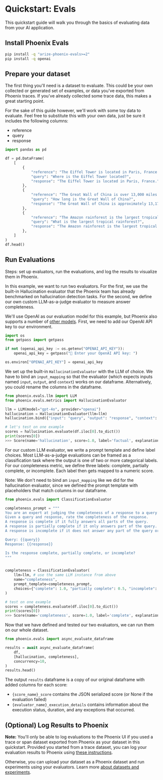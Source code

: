 # Quickstart: Evals

This quickstart guide will walk you through the basics of evaluating data from your AI application.

## Install Phoenix Evals

```bash
pip install -q "arize-phoenix-evals>=2"
pip install -q openai
```

## Prepare your dataset

The first thing you'll need is a dataset to evaluate. This could be your own collected or generated set of examples, or data you've exported from Phoenix traces. If you've already collected some trace data, this makes a great starting point.

For the sake of this guide however, we'll work with some toy data to evaluate. Feel free to substitute this with your own data, just be sure it includes the following columns:

* reference
* query
* response

```python
import pandas as pd

df = pd.DataFrame(
    [
        {
            "reference": "The Eiffel Tower is located in Paris, France. It was constructed in 1889 as the entrance arch to the 1889 World's Fair.",
            "query": "Where is the Eiffel Tower located?",
            "response": "The Eiffel Tower is located in Paris, France.",
        },
        {
            "reference": "The Great Wall of China is over 13,000 miles long. It was built over many centuries by various Chinese dynasties to protect against nomadic invasions.",
            "query": "How long is the Great Wall of China?",
            "response": "The Great Wall of China is approximately 13,171 miles (21,196 kilometers) long.",
        },
        {
            "reference": "The Amazon rainforest is the largest tropical rainforest in the world. It covers much of northwestern Brazil and extends into Colombia, Peru and other South American countries.",
            "query": "What is the largest tropical rainforest?",
            "response": "The Amazon rainforest is the largest tropical rainforest in the world. It is home to the largest number of plant and animal species in the world.",
        },
    ]
)
df.head()
```

## Run Evaluations

Steps: set up evaluators, run the evaluations, and log the results to visualize them in Phoenix.&#x20;

In this example, we want to run two evaluators. For the first, we use the built-in Hallucination evaluator that the Phoenix team has already benchmarked on hallucination detection tasks. For the second, we define our own custom LLM-as-a-judge evaluator to measure answer completeness.

We'll use OpenAI as our evaluation model for this example, but Phoenix also supports a number of [other models](how-to-evals/configuring-the-llm/). First, we need to add our OpenAI API key to our environment.

```python
import os
from getpass import getpass

if not (openai_api_key := os.getenv("OPENAI_API_KEY")):
    openai_api_key = getpass("🔑 Enter your OpenAI API key: ")

os.environ["OPENAI_API_KEY"] = openai_api_key
```

We set up the built-in `HallucinationEvaluator` with the LLM of choice. We have to bind an `input_mapping` so that the evaluator (which expects inputs named `input`, `output`, and `context`) works on our dataframe. Alternatively, you could rename the columns in the dataframe.&#x20;

```python
from phoenix.evals.llm import LLM
from phoenix.evals.metrics import HallucinationEvaluator

llm = LLM(model="gpt-4o", provider="openai")
hallucination = HallucinationEvaluator(llm=llm)
hallucination.bind({"input": "query", "output": "response", "context": "reference"})

# let's test on one example
scores = hallucination.evaluate(df.iloc[0].to_dict())
print(scores[0])
>>> Score(name='hallucination', score=1.0, label='factual', explanation='The response correctly identifies the location of the Eiffel Tower as stated in the context.', metadata={'model': 'gpt-4o'}, source='llm', direction='maximize')
```

For our custom LLM evaluator, we write a prompt template and define label choices. Most LLM-as-a-judge evaluations can be framed as a classification task where the output is one of two or more categorical labels. For our completeness metric, we define three labels: complete, partially complete, or incomplete. Each label then gets mapped to a numeric score.&#x20;

Note: We don't need to bind an `input_mapping` like we did for the hallucination evaluator, since we defined the prompt template with placeholders that match columns in our dataframe.&#x20;

```python
from phoenix.evals import ClassificationEvaluator

completeness_prompt = """
You are an expert at judging the completeness of a response to a query.
Given a query and response, rate the completeness of the response.
A response is complete if it fully answers all parts of the query.
A response is partially complete if it only answers part of the query.
A response is incomplete if it does not answer any part of the query or is not related to the query.

Query: {{query}}
Response: {{response}}

Is the response complete, partially complete, or incomplete?
"""


completeness = ClassificationEvaluator(
    llm=llm, # use the same LLM instance from above
    name="completeness",
    prompt_template=completeness_prompt,
    choices={"complete": 1.0, "partially complete": 0.5, "incomplete": 0.0},
)

# test on one example
scores = completeness.evaluate(df.iloc[0].to_dict())
print(scores[0])
>>> Score(name='completeness', score=1.0, label='complete', explanation='The response directly answers the query by specifying the location of the Eiffel Tower, which was the information requested.', metadata={'model': 'gpt-4o'}, source='llm', direction='maximize')
```

Now that we have defined and tested our two evaluators, we can run them on our whole dataset.&#x20;

```python
from phoenix.evals import async_evaluate_dataframe

results = await async_evaluate_dataframe(
    df,
    [hallucination, completeness],
    concurrency=10,
)
results.head()
```

The output `results` dataframe is a copy of our original dataframe with added columns for each score:

* `{score_name}_score` contains the JSON serialized score (or None if the evaluation failed)
* `{evaluator_name}_execution_details` contains information about the execution status, duration, and any exceptions that occurred.

## (Optional) Log Results to Phoenix

**Note:** You'll only be able to log evaluations to the Phoenix UI if you used a trace or span dataset exported from Phoenix as your dataset in this quickstart. Provided you started from a trace dataset, you can log your evaluation results to Phoenix using [these instructions](https://arize.com/docs/phoenix/tracing/how-to-tracing/llm-evaluations).

Otherwise, you can upload your dataset as a Phoenix dataset and run experiments using your evaluators. Learn more [about datasets and experiments](broken-reference).&#x20;

